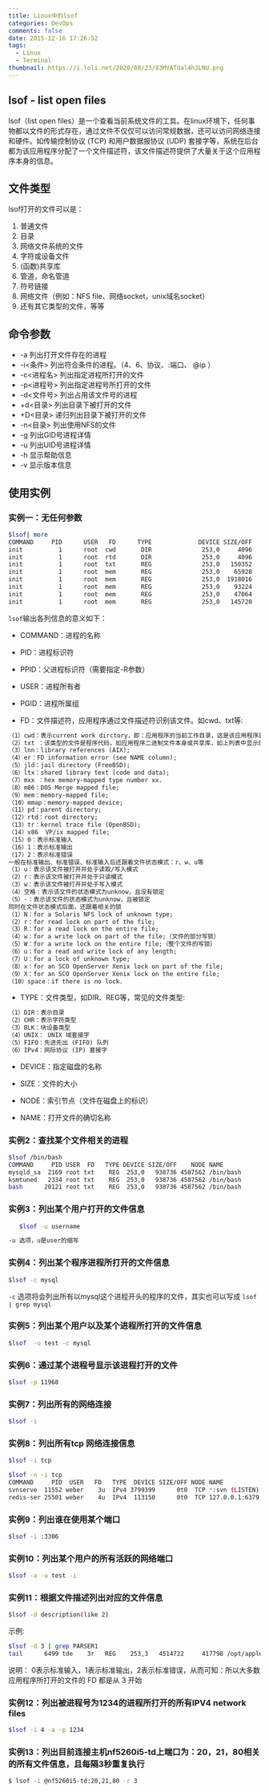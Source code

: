 ```yaml
---
title: Linux中的lsof
categories: DevOps
comments: false
date: 2015-12-16 17:26:52
tags:
  - Linux
  - Terminal
thumbnail: https://i.loli.net/2020/08/23/83MVATdal4hJLNU.png
---
```


## lsof - list open files

lsof（list open files）是一个查看当前系统文件的工具。在linux环境下，任何事物都以文件的形式存在，通过文件不仅仅可以访问常规数据，还可以访问网络连接和硬件。如传输控制协议 (TCP) 和用户数据报协议 (UDP) 套接字等，系统在后台都为该应用程序分配了一个文件描述符，该文件描述符提供了大量关于这个应用程序本身的信息。

<!--more-->

## 文件类型

lsof打开的文件可以是：

1. 普通文件
2. 目录
3. 网络文件系统的文件
4. 字符或设备文件
5. (函数)共享库
6. 管道，命名管道
7. 符号链接
8. 网络文件（例如：NFS file、网络socket，unix域名socket）
9. 还有其它类型的文件，等等

## 命令参数

- -a 列出打开文件存在的进程
- -i<条件> 列出符合条件的进程。（4、6、协议、:端口、 @ip ）
- -c<进程名> 列出指定进程所打开的文件
- -p<进程号> 列出指定进程号所打开的文件
- -d<文件号> 列出占用该文件号的进程
- +d<目录> 列出目录下被打开的文件
- +D<目录> 递归列出目录下被打开的文件
- -n<目录> 列出使用NFS的文件
- -g 列出GID号进程详情
- -u 列出UID号进程详情
- -h 显示帮助信息
- -v 显示版本信息



## 使用实例

### 实例一：无任何参数

```bash
$lsof| more
COMMAND     PID      USER   FD      TYPE             DEVICE SIZE/OFF       NODE NAME
init          1      root  cwd       DIR              253,0     4096          2 /
init          1      root  rtd       DIR              253,0     4096          2 /
init          1      root  txt       REG              253,0   150352    1310795 /sbin/init
init          1      root  mem       REG              253,0    65928    5505054 /lib64/libnss_files-2.12.so
init          1      root  mem       REG              253,0  1918016    5521405 /lib64/libc-2.12.so
init          1      root  mem       REG              253,0    93224    5521440 /lib64/libgcc_s-4.4.6-20120305.so.1
init          1      root  mem       REG              253,0    47064    5521407 /lib64/librt-2.12.so
init          1      root  mem       REG              253,0   145720    5521406 /lib64/libpthread-2.12.so
```

`lsof`输出各列信息的意义如下：

- COMMAND：进程的名称

- PID：进程标识符

- PPID：父进程标识符（需要指定-R参数）

- USER：进程所有者

- PGID：进程所属组

- FD：文件描述符，应用程序通过文件描述符识别该文件。如cwd、txt等:

```md
（1）cwd：表示current work dirctory，即：应用程序的当前工作目录，这是该应用程序启动的目录，除非它本身对这个目录进行更改
（2）txt ：该类型的文件是程序代码，如应用程序二进制文件本身或共享库，如上列表中显示的 `/sbin/init` 程序
（3）lnn：library references (AIX);
（4）er：FD information error (see NAME column);
（5）jld：jail directory (FreeBSD);
（6）ltx：shared library text (code and data);
（7）mxx ：hex memory-mapped type number xx.
（8）m86：DOS Merge mapped file;
（9）mem：memory-mapped file;
（10）mmap：memory-mapped device;
（11）pd：parent directory;
（12）rtd：root directory;
（13）tr：kernel trace file (OpenBSD);
（14）v86  VP/ix mapped file;
（15）0：表示标准输入
（16）1：表示标准输出
（17）2：表示标准错误
一般在标准输出、标准错误、标准输入后还跟着文件状态模式：r、w、u等
（1）u：表示该文件被打开并处于读取/写入模式
（2）r：表示该文件被打开并处于只读模式
（3）w：表示该文件被打开并处于写入模式
（4）空格：表示该文件的状态模式为unknow，且没有锁定
（5）-：表示该文件的状态模式为unknow，且被锁定
同时在文件状态模式后面，还跟着相关的锁
（1）N：for a Solaris NFS lock of unknown type;
（2）r：for read lock on part of the file;
（3）R：for a read lock on the entire file;
（4）w：for a write lock on part of the file;（文件的部分写锁）
（5）W：for a write lock on the entire file;（整个文件的写锁）
（6）u：for a read and write lock of any length;
（7）U：for a lock of unknown type;
（8）x：for an SCO OpenServer Xenix lock on part of the file;
（9）X：for an SCO OpenServer Xenix lock on the entire file;
（10）space：if there is no lock.
```

- TYPE：文件类型，如DIR、REG等，常见的文件类型:

```md
（1）DIR：表示目录
（2）CHR：表示字符类型
（3）BLK：块设备类型
（4）UNIX： UNIX 域套接字
（5）FIFO：先进先出 (FIFO) 队列
（6）IPv4：网际协议 (IP) 套接字
```

- DEVICE：指定磁盘的名称

- SIZE：文件的大小

- NODE：索引节点（文件在磁盘上的标识）

- NAME：打开文件的确切名称

### 实例2：查找某个文件相关的进程

```bash
$lsof /bin/bash
COMMAND     PID USER  FD   TYPE DEVICE SIZE/OFF    NODE NAME
mysqld_sa  2169 root txt    REG  253,0   938736 4587562 /bin/bash
ksmtuned   2334 root txt    REG  253,0   938736 4587562 /bin/bash
bash      20121 root txt    REG  253,0   938736 4587562 /bin/bash
```

### 实例3：列出某个用户打开的文件信息

```bash
   $lsof -u username

-u 选项，u是user的缩写
```

### 实例4：列出某个程序进程所打开的文件信息

```bash
$lsof -c mysql
```

`-c` 选项将会列出所有以mysql这个进程开头的程序的文件，其实也可以写成 `lsof | grep mysql`

### 实例5：列出某个用户以及某个进程所打开的文件信息

```bash
$lsof  -u test -c mysql
```

### 实例6：通过某个进程号显示该进程打开的文件

```bash
$lsof -p 11968
```

### 实例7：列出所有的网络连接

```bash
$lsof -i
```

### 实例8：列出所有tcp 网络连接信息

```bash
$lsof -i tcp

$lsof -n -i tcp
COMMAND     PID  USER   FD   TYPE  DEVICE SIZE/OFF NODE NAME
svnserve  11552 weber    3u  IPv4 3799399      0t0  TCP *:svn (LISTEN)
redis-ser 25501 weber    4u  IPv4  113150      0t0  TCP 127.0.0.1:6379 (LISTEN)
```

### 实例9：列出谁在使用某个端口

```bash
$lsof -i :3306
```

### 实例10：列出某个用户的所有活跃的网络端口

```bash
$lsof -a -u test -i
```

### 实例11：根据文件描述列出对应的文件信息

```bash
$lsof -d description(like 2)
```

示例:

```bash
$lsof -d 3 | grep PARSER1
tail      6499 tde    3r   REG    253,3   4514722     417798 /opt/applog/open/log/HOSTPARSER1_ERROR_141217.log.001
```

说明： 0表示标准输入，1表示标准输出，2表示标准错误，从而可知：所以大多数应用程序所打开的文件的 FD 都是从 3 开始

### 实例12：列出被进程号为1234的进程所打开的所有IPV4 network files

```bash
$lsof -i 4 -a -p 1234
```

### 实例13：列出目前连接主机nf5260i5-td上端口为：20，21，80相关的所有文件信息，且每隔3秒重复执行

```bash
$ lsof -i @nf5260i5-td:20,21,80 -r 3
```

